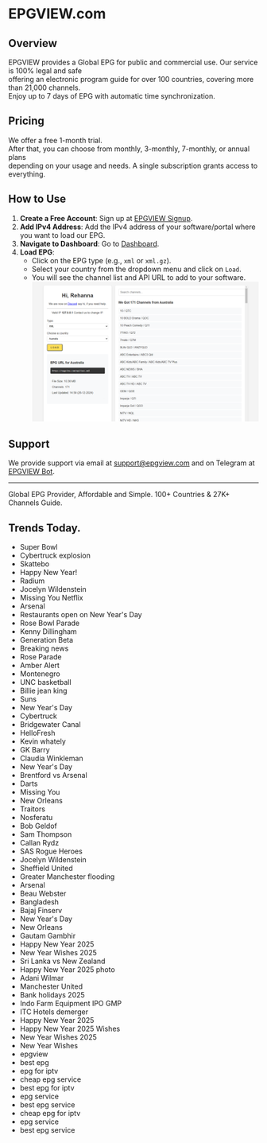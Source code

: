 # EPGVIEW.com



## Overview
EPGVIEW provides a Global EPG for public and commercial use. Our service is 100% legal and safe\
offering an electronic program guide for over 100 countries, covering more than 21,000 channels.\
Enjoy up to 7 days of EPG with automatic time synchronization.

## Pricing
We offer a free 1-month trial. \
After that, you can choose from monthly, 3-monthly, 7-monthly, or annual plans \
depending on your usage and needs. A single subscription grants access to everything.

## How to Use
1. **Create a Free Account**: Sign up at [EPGVIEW Signup](https://epgview.com/signup.php).
2. **Add IPv4 Address**: Add the IPv4 address of your software/portal where you want to load our EPG.
3. **Navigate to Dashboard**: Go to [Dashboard](https://epgview.com/dashboard.php).
4. **Load EPG**:
   - Click on the EPG type (e.g., `xml` or `xml.gz`).
   - Select your country from the dropdown menu and click on `Load`.
   - You will see the channel list and API URL to add to your software.
![EPGVIEW](img/dashboard.png)
## Support
We provide support via email at [support@epgview.com](mailto:support@epgview.com) and on Telegram at [EPGVIEW Bot](https://t.me/epgview_bot).

---

Global EPG Provider, Affordable and Simple. 100+ Countries & 27K+ Channels Guide.

## Trends Today.

- Super Bowl
- Cybertruck explosion
- Skattebo
- Happy New Year!
- Radium
- Jocelyn Wildenstein
- Missing You Netflix
- Arsenal
- Restaurants open on New Year's Day
- Rose Bowl Parade
- Kenny Dillingham
- Generation Beta
- Breaking news
- Rose Parade
- Amber Alert
- Montenegro
- UNC basketball
- Billie jean king
- Suns
- New Year's Day
- Cybertruck
- Bridgewater Canal
- HelloFresh
- Kevin whately
- GK Barry
- Claudia Winkleman
- New Year's Day
- Brentford vs Arsenal
- Darts
- Missing You
- New Orleans
- Traitors
- Nosferatu
- Bob Geldof
- Sam Thompson
- Callan Rydz
- SAS Rogue Heroes
- Jocelyn Wildenstein
- Sheffield United
- Greater Manchester flooding
- Arsenal
- Beau Webster
- Bangladesh
- Bajaj Finserv
- New Year's Day
- New Orleans
- Gautam Gambhir
- Happy New Year 2025
- New Year Wishes 2025
- Sri Lanka vs New Zealand
- Happy New Year 2025 photo
- Adani Wilmar
- Manchester United
- Bank holidays 2025
- Indo Farm Equipment IPO GMP
- ITC Hotels demerger
- Happy New Year 2025
- Happy New Year 2025 Wishes
- New Year Wishes 2025
- New Year Wishes
- epgview
- best epg
- epg for iptv
- cheap epg service
- best epg for iptv
- epg service
- best epg service
- cheap epg for iptv
- epg service
- best epg service
